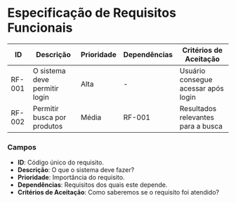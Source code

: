 # Especificação de Requisitos Funcionais

| ID      | Descrição                           | Prioridade | Dependências | Critérios de Aceitação                  |
|---------|-------------------------------------|------------|--------------|-----------------------------------------|
| RF-001  | O sistema deve permitir login       | Alta       | -            | Usuário consegue acessar após login     |
| RF-002  | Permitir busca por produtos         | Média      | RF-001       | Resultados relevantes para a busca      |

### Campos
- **ID**: Código único do requisito.
- **Descrição**: O que o sistema deve fazer?
- **Prioridade**: Importância do requisito.
- **Dependências**: Requisitos dos quais este depende.
- **Critérios de Aceitação**: Como saberemos se o requisito foi atendido?
